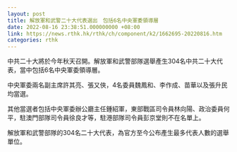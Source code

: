 ```yaml
---
layout: post
title: 解放軍和武警二十大代表選出　包括6名中央軍委領導層
date: 2022-08-16 23:38:51.000000000 +08:00
link: https://news.rthk.hk/rthk/ch/component/k2/1662695-20220816.htm
categories: rthk
---
```


中共二十大將於今年秋天召開。解放軍和武警部隊選舉產生304名中共二十大代表，當中包括6名中央軍委領導層。

中央軍委兩名副主席許其亮、張又俠，4名委員魏鳳和、李作成、苗華以及張升民均當選。

其他當選者包括中央軍委辦公廳主任鍾紹軍，東部戰區司令員林向陽、政治委員何平，駐澳門部隊司令員徐良才等，駐港部隊司令員彭京堂則不在名單上。

解放軍和武警部隊的304名二十大代表，為官方至今公布產生最多代表人數的選舉單位。
